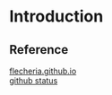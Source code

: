 # Introduction

## Reference

[flecheria.github.io](https://flecheria.github.io/)  
[github status](https://www.githubstatus.com/)  
